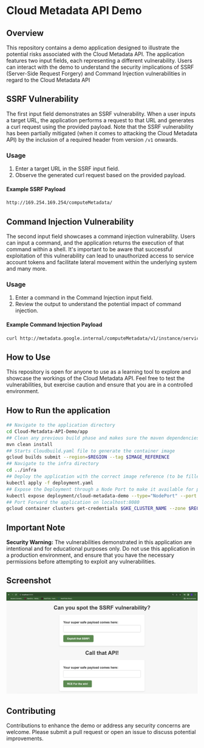 # Cloud Metadata API Demo

## Overview

This repository contains a demo application designed to illustrate the potential risks associated with the Cloud Metadata API. The application features two input fields, each representing a different vulnerability. Users can interact with the demo to understand the security implications of SSRF (Server-Side Request Forgery) and Command Injection vulnerabilities in regard to the Cloud Metadata API

## SSRF Vulnerability

The first input field demonstrates an SSRF vulnerability. When a user inputs a target URL, the application performs a request to that URL and generates a curl request using the provided payload. Note that the SSRF vulnerability has been partially mitigated (when it comes to attacking the Cloud Metadata API) by the inclusion of a required header from version `/v1` onwards.

### Usage

1. Enter a target URL in the SSRF input field.
2. Observe the generated curl request based on the provided payload.

#### Example SSRF Payload

```bash
http://169.254.169.254/computeMetadata/
```

## Command Injection Vulnerability

The second input field showcases a command injection vulnerability. Users can input a command, and the application returns the execution of that command within a shell. It's important to be aware that successful exploitation of this vulnerability can lead to unauthorized access to service account tokens and facilitate lateral movement within the underlying system and many more.

### Usage

1. Enter a command in the Command Injection input field.
2. Review the output to understand the potential impact of command injection.

#### Example Command Injection Payload

```bash
curl http://metadata.google.internal/computeMetadata/v1/instance/service-accounts/ -H "Metadata-Flavor: Google"
```

## How to Use

This repository is open for anyone to use as a learning tool to explore and showcase the workings of the Cloud Metadata API. Feel free to test the vulnerabilities, but exercise caution and ensure that you are in a controlled environment.

## How to Run the application

```bash
## Navigate to the application directory
cd Cloud-Metadata-API-Demo/app
## Clean any previous build phase and makes sure the maven dependencies are installed
mvn clean install
## Starts Cloudbuild.yaml file to generate the container image
gcloud builds submit --region=$REGION --tag $IMAGE_REFERENCE
## Navigate to the infra directory
cd ../infra
## Deploy the application with the correct image reference (to be filled in)
kubectl apply -f deployment.yaml
## Expose the Deployment through a Node Port to make it available for port forwarding
kubectl expose deployment/cloud-metadata-demo --type="NodePort" --port 8080
## Port Forward the application on localhost:8080
gcloud container clusters get-credentials $GKE_CLUSTER_NAME --zone $REGION --project $GCP_PROJECT && kubectl port-forward $(kubectl get pod --selector="app=cloud-metadata-demo" --output jsonpath='{.items[0].metadata.name}') 8080:8080
```

## Important Note

**Security Warning:** The vulnerabilities demonstrated in this application are intentional and for educational purposes only. Do not use this application in a production environment, and ensure that you have the necessary permissions before attempting to exploit any vulnerabilities.

## Screenshot

![Demo Image](images/screenshot.png)

## Contributing

Contributions to enhance the demo or address any security concerns are welcome. Please submit a pull request or open an issue to discuss potential improvements.

